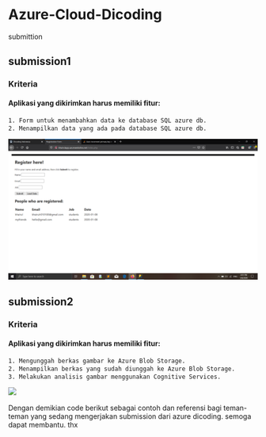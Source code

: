 # Azure-Cloud-Dicoding
submittion

## submission1

### Kriteria

#### Aplikasi yang dikirimkan harus memiliki fitur:
    1. Form untuk menambahkan data ke database SQL azure db.
    2. Menampilkan data yang ada pada database SQL azure db.

![](submittion1/Figure5.PNG)


## submission2

### Kriteria

#### Aplikasi yang dikirimkan harus memiliki fitur:
    1. Mengunggah berkas gambar ke Azure Blob Storage.
    2. Menampilkan berkas yang sudah diunggah ke Azure Blob Storage.
    3. Melakukan analisis gambar menggunakan Cognitive Services.

![](submit2/Figure5.PNG)


Dengan demikian code berikut sebagai contoh dan referensi bagi teman-teman yang sedang mengerjakan submission dari azure dicoding. semoga dapat membantu. thx
